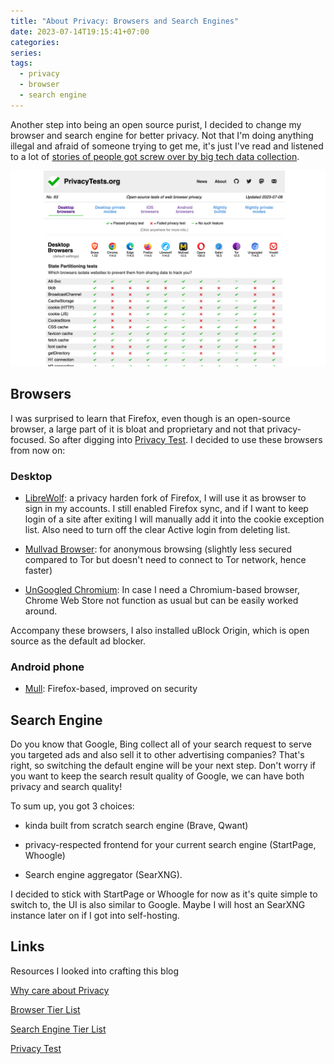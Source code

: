 ```yaml
---
title: "About Privacy: Browsers and Search Engines"
date: 2023-07-14T19:15:41+07:00
categories:
series:
tags:
  - privacy
  - browser
  - search engine
---
```


Another step into being an open source purist, I decided to change my browser and search engine for better privacy. Not that I'm doing anything illegal and afraid of someone trying to get me, it's just I've read and listened to a lot of [stories of people got screw over by big tech data collection](https://www.youtube.com/watch?v=0aXIXozAsOE).

![Browser Privacy Comparison](/assets/06-browser-privacy.png)

## Browsers

I was surprised to learn that Firefox, even though is an open-source browser, a large part of it is bloat and proprietary and not that privacy-focused. So after digging into [Privacy Test](https://privacytests.org/). I decided to use these browsers from now on:

### Desktop

- [LibreWolf](https://librewolf.net/): a privacy harden fork of Firefox, I will use it as browser to sign in my accounts. I still enabled Firefox sync, and if I want to keep login of a site after exiting I will manually add it into the cookie exception list. Also need to turn off the clear Active login from deleting list.

- [Mullvad Browser](https://mullvad.net/en/browser): for anonymous browsing (slightly less secured compared to Tor but doesn't need to connect to Tor network, hence faster)

- [UnGoogled Chromium](https://github.com/ungoogled-software/ungoogled-chromium): In case I need a Chromium-based browser, Chrome Web Store not function as usual but can be easily worked around.

Accompany these browsers, I also installed uBlock Origin, which is open source as the default ad blocker.

### Android phone

- [Mull](https://gitlab.com/divested-mobile/mull-fenix): Firefox-based, improved on security

## Search Engine

Do you know that Google, Bing collect all of your search request to serve you targeted ads and also sell it to other advertising companies? That's right, so switching the default engine will be your next step. Don't worry if you want to keep the search result quality of Google, we can have both privacy and search quality!

To sum up, you got 3 choices: 

- kinda built from scratch search engine (Brave, Qwant)

- privacy-respected frontend for your current search engine (StartPage, Whoogle)

- Search engine aggregator (SearXNG).

I decided to stick with StartPage or Whoogle for now as it's quite simple to switch to, the UI is also similar to Google. Maybe I will host an SearXNG instance later on if I got into self-hosting.

## Links

Resources I looked into crafting this blog

[Why care about Privacy](https://www.youtube.com/watch?v=0aXIXozAsOE)

[Browser Tier List](https://www.youtube.com/watch?v=j5r6jFE8gic)

[Search Engine Tier List](https://www.youtube.com/watch?v=Yjm6lGwqnGs)

[Privacy Test](https://privacytests.org/)
